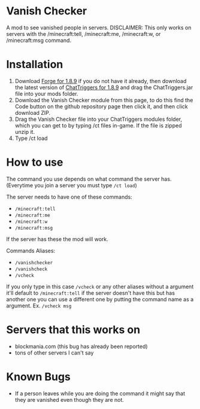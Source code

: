 # Vanish Checker
A mod to see vanished people in servers. DISCLAIMER: This only works on servers with the /minecraft:tell, /minecraft:me, /minecraft:w, or /minecraft:msg command.

# Installation 
1. Download [Forge for 1.8.9](https://files.minecraftforge.net/net/minecraftforge/forge/index_1.8.9.html) if you do not have it already, then download the latest version of [ChatTriggers for 1.8.9](https://www.chattriggers.com/) and drag the ChatTriggers.jar file into your mods folder.
2. Download the Vanish Checker module from this page, to do this find the Code button on the github repository page then click it, and then click download ZIP.
3. Drag the Vanish Checker file into your ChatTriggers modules folder, which you can get to by typing /ct files in-game. If the file is zipped unzip it.
4. Type /ct load

# How to use
The command you use depends on what command the server has. (Everytime you join a server you must type `/ct load`)

The server needs to have one of these commands:
- `/minecraft:tell`
- `/minecraft:me`
- `/minecraft:w`
- `/minecraft:msg`

If the server has these the mod will work.

Commands Aliases:
- `/vanishchecker`
- `/vanishcheck`
- `/vcheck`

If you only type in this case `/vcheck` or any other aliases without a argument it'll default to `/minecraft:tell` if the server doesn't have this but has another one you can use a different one by putting the command name as a argument. Ex. `/vcheck msg`

# Servers that this works on
- blockmania.com (this bug has already been reported)
- tons of other servers I can't say

# Known Bugs
- If a person leaves while you are doing the command it might say that they are vanished even though they are not.
